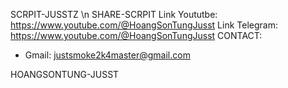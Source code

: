SCRPIT-JUSSTZ \n
SHARE-SCRPIT
Link Yoututbe: https://www.youtube.com/@HoangSonTungJusst
Link Telegram: https://www.youtube.com/@HoangSonTungJusst
CONTACT:
- Gmail: justsmoke2k4master@gmail.com

HOANGSONTUNG-JUSST

